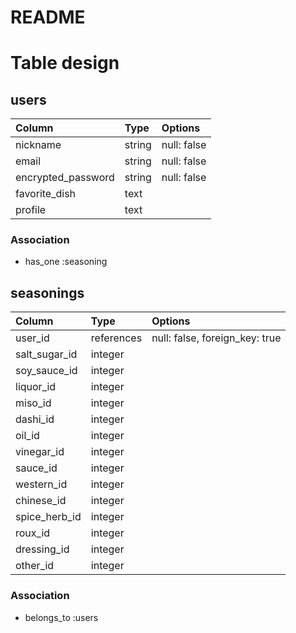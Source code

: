 # README

# Table design
## users

| Column             | Type       | Options     |
|:-------------------|:-----------|:------------|
| nickname           | string     | null: false |
| email              | string     | null: false |
| encrypted_password | string     | null: false |
| favorite_dish      | text       |             |
| profile            | text       |             |

### Association

- has_one :seasoning

## seasonings

| Column        | Type       | Options                        |
|:--------------|:-----------|:-------------------------------|
| user_id       | references | null: false, foreign_key: true |
| salt_sugar_id | integer    |                                |
| soy_sauce_id  | integer    |                                |
| liquor_id     | integer    |                                |
| miso_id       | integer    |                                |
| dashi_id      | integer    |                                |
| oil_id        | integer    |                                |
| vinegar_id    | integer    |                                |
| sauce_id      | integer    |                                |
| western_id    | integer    |                                |
| chinese_id    | integer    |                                |
| spice_herb_id | integer    |                                |
| roux_id       | integer    |                                |
| dressing_id   | integer    |                                |
| other_id      | integer    |                                |

### Association

- belongs_to :users